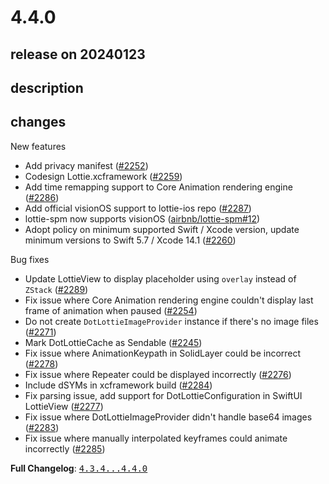 # 4.4.0

## release on 20240123
## description
## changes
New features

* Add privacy manifest (<a class="issue-link js-issue-link" data-error-text="Failed to load title" data-id="2033330596" data-permission-text="Title is private" data-url="https://github.com/airbnb/lottie-ios/issues/2252" data-hovercard-type="pull_request" data-hovercard-url="/airbnb/lottie-ios/pull/2252/hovercard" href="https://github.com/airbnb/lottie-ios/pull/2252">#2252</a>)
* Codesign Lottie.xcframework (<a class="issue-link js-issue-link" data-error-text="Failed to load title" data-id="2042311852" data-permission-text="Title is private" data-url="https://github.com/airbnb/lottie-ios/issues/2259" data-hovercard-type="pull_request" data-hovercard-url="/airbnb/lottie-ios/pull/2259/hovercard" href="https://github.com/airbnb/lottie-ios/pull/2259">#2259</a>)
* Add time remapping support to Core Animation rendering engine (<a class="issue-link js-issue-link" data-error-text="Failed to load title" data-id="2073294317" data-permission-text="Title is private" data-url="https://github.com/airbnb/lottie-ios/issues/2286" data-hovercard-type="pull_request" data-hovercard-url="/airbnb/lottie-ios/pull/2286/hovercard" href="https://github.com/airbnb/lottie-ios/pull/2286">#2286</a>)
* Add official visionOS support to lottie-ios repo (<a class="issue-link js-issue-link" data-error-text="Failed to load title" data-id="2075417303" data-permission-text="Title is private" data-url="https://github.com/airbnb/lottie-ios/issues/2287" data-hovercard-type="pull_request" data-hovercard-url="/airbnb/lottie-ios/pull/2287/hovercard" href="https://github.com/airbnb/lottie-ios/pull/2287">#2287</a>)
* lottie-spm now supports visionOS (<a class="issue-link js-issue-link" data-error-text="Failed to load title" data-id="1893481451" data-permission-text="Title is private" data-url="https://github.com/airbnb/lottie-spm/issues/12" data-hovercard-type="pull_request" data-hovercard-url="/airbnb/lottie-spm/pull/12/hovercard" href="https://github.com/airbnb/lottie-spm/pull/12">airbnb/lottie-spm#12</a>)
* Adopt policy on minimum supported Swift / Xcode version, update minimum versions to Swift 5.7 / Xcode 14.1 (<a class="issue-link js-issue-link" data-error-text="Failed to load title" data-id="2042655983" data-permission-text="Title is private" data-url="https://github.com/airbnb/lottie-ios/issues/2260" data-hovercard-type="pull_request" data-hovercard-url="/airbnb/lottie-ios/pull/2260/hovercard" href="https://github.com/airbnb/lottie-ios/pull/2260">#2260</a>)

Bug fixes

* Update LottieView to display placeholder using <code>overlay</code> instead of <code>ZStack</code> (<a class="issue-link js-issue-link" data-error-text="Failed to load title" data-id="2091741983" data-permission-text="Title is private" data-url="https://github.com/airbnb/lottie-ios/issues/2289" data-hovercard-type="pull_request" data-hovercard-url="/airbnb/lottie-ios/pull/2289/hovercard" href="https://github.com/airbnb/lottie-ios/pull/2289">#2289</a>)
* Fix issue where Core Animation rendering engine couldn't display last frame of animation when paused (<a class="issue-link js-issue-link" data-error-text="Failed to load title" data-id="2036661844" data-permission-text="Title is private" data-url="https://github.com/airbnb/lottie-ios/issues/2254" data-hovercard-type="pull_request" data-hovercard-url="/airbnb/lottie-ios/pull/2254/hovercard" href="https://github.com/airbnb/lottie-ios/pull/2254">#2254</a>)
* Do not create <code>DotLottieImageProvider</code> instance if there's no image files (<a class="issue-link js-issue-link" data-error-text="Failed to load title" data-id="2064306952" data-permission-text="Title is private" data-url="https://github.com/airbnb/lottie-ios/issues/2271" data-hovercard-type="pull_request" data-hovercard-url="/airbnb/lottie-ios/pull/2271/hovercard" href="https://github.com/airbnb/lottie-ios/pull/2271">#2271</a>)
* Mark DotLottieCache as Sendable (<a class="issue-link js-issue-link" data-error-text="Failed to load title" data-id="2021737286" data-permission-text="Title is private" data-url="https://github.com/airbnb/lottie-ios/issues/2245" data-hovercard-type="pull_request" data-hovercard-url="/airbnb/lottie-ios/pull/2245/hovercard" href="https://github.com/airbnb/lottie-ios/pull/2245">#2245</a>)
* Fix issue where AnimationKeypath in SolidLayer could be incorrect (<a class="issue-link js-issue-link" data-error-text="Failed to load title" data-id="2066617995" data-permission-text="Title is private" data-url="https://github.com/airbnb/lottie-ios/issues/2278" data-hovercard-type="pull_request" data-hovercard-url="/airbnb/lottie-ios/pull/2278/hovercard" href="https://github.com/airbnb/lottie-ios/pull/2278">#2278</a>)
* Fix issue where Repeater could be displayed incorrectly (<a class="issue-link js-issue-link" data-error-text="Failed to load title" data-id="2066213400" data-permission-text="Title is private" data-url="https://github.com/airbnb/lottie-ios/issues/2276" data-hovercard-type="pull_request" data-hovercard-url="/airbnb/lottie-ios/pull/2276/hovercard" href="https://github.com/airbnb/lottie-ios/pull/2276">#2276</a>)
* Include dSYMs in xcframework build (<a class="issue-link js-issue-link" data-error-text="Failed to load title" data-id="2071049639" data-permission-text="Title is private" data-url="https://github.com/airbnb/lottie-ios/issues/2284" data-hovercard-type="pull_request" data-hovercard-url="/airbnb/lottie-ios/pull/2284/hovercard" href="https://github.com/airbnb/lottie-ios/pull/2284">#2284</a>)
* Fix parsing issue, add support for DotLottieConfiguration in SwiftUI LottieView (<a class="issue-link js-issue-link" data-error-text="Failed to load title" data-id="2066583316" data-permission-text="Title is private" data-url="https://github.com/airbnb/lottie-ios/issues/2277" data-hovercard-type="pull_request" data-hovercard-url="/airbnb/lottie-ios/pull/2277/hovercard" href="https://github.com/airbnb/lottie-ios/pull/2277">#2277</a>)
* Fix issue where DotLottieImageProvider didn't handle base64 images (<a class="issue-link js-issue-link" data-error-text="Failed to load title" data-id="2071044802" data-permission-text="Title is private" data-url="https://github.com/airbnb/lottie-ios/issues/2283" data-hovercard-type="pull_request" data-hovercard-url="/airbnb/lottie-ios/pull/2283/hovercard" href="https://github.com/airbnb/lottie-ios/pull/2283">#2283</a>)
* Fix issue where manually interpolated keyframes could animate incorrectly (<a class="issue-link js-issue-link" data-error-text="Failed to load title" data-id="2071220759" data-permission-text="Title is private" data-url="https://github.com/airbnb/lottie-ios/issues/2285" data-hovercard-type="pull_request" data-hovercard-url="/airbnb/lottie-ios/pull/2285/hovercard" href="https://github.com/airbnb/lottie-ios/pull/2285">#2285</a>)

<strong>Full Changelog</strong>: <a class="commit-link" href="https://github.com/airbnb/lottie-ios/compare/4.3.4...4.4.0"><tt>4.3.4...4.4.0</tt></a>

